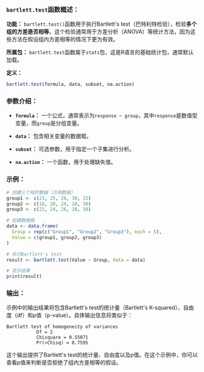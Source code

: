 ### `bartlett.test`函数概述：

**功能：** `bartlett.test()`函数用于执行Bartlett's test（巴特利特检验），检验**多个组的方差是否相等**。这个检验通常用于方差分析（ANOVA）等统计方法，因为这些方法在假设组内方差相等的情况下更为有效。

**所属包：** `bartlett.test`函数属于`stats`包，这是R语言的基础统计包，通常默认加载。

**定义：**
```R
bartlett.test(formula, data, subset, na.action)
```

### 参数介绍：

- **`formula`：** 一个公式，通常表示为`response ~ group`，其中`response`是数值型变量，而`group`是分组变量。

- **`data`：** 包含相关变量的数据框。

- **`subset`：** 可选参数，用于指定一个子集进行分析。

- **`na.action`：** 一个函数，用于处理缺失值。

### 示例：

```R
# 创建三个组的数据（示例数据）
group1 <- c(23, 25, 28, 30, 32)
group2 <- c(18, 20, 24, 28, 30)
group3 <- c(22, 24, 26, 28, 30)

# 创建数据框
data <- data.frame(
  Group = rep(c("Group1", "Group2", "Group3"), each = 5),
  Value = c(group1, group2, group3)
)

# 执行Bartlett's test
result <- bartlett.test(Value ~ Group, data = data)

# 显示结果
print(result)
```

### 输出：

示例中的输出结果将包含Bartlett's test的统计量（Bartlett's K-squared）、自由度（df）和p值（p-value）。具体输出信息将类似于：

```
Bartlett test of homogeneity of variances
           Df = 2 
           Chisquare = 0.55071 
           Pr(>Chisq) = 0.7595
```

这个输出提供了Bartlett's test的统计量、自由度以及p值。在这个示例中，你可以查看p值来判断是否拒绝了组内方差相等的假设。